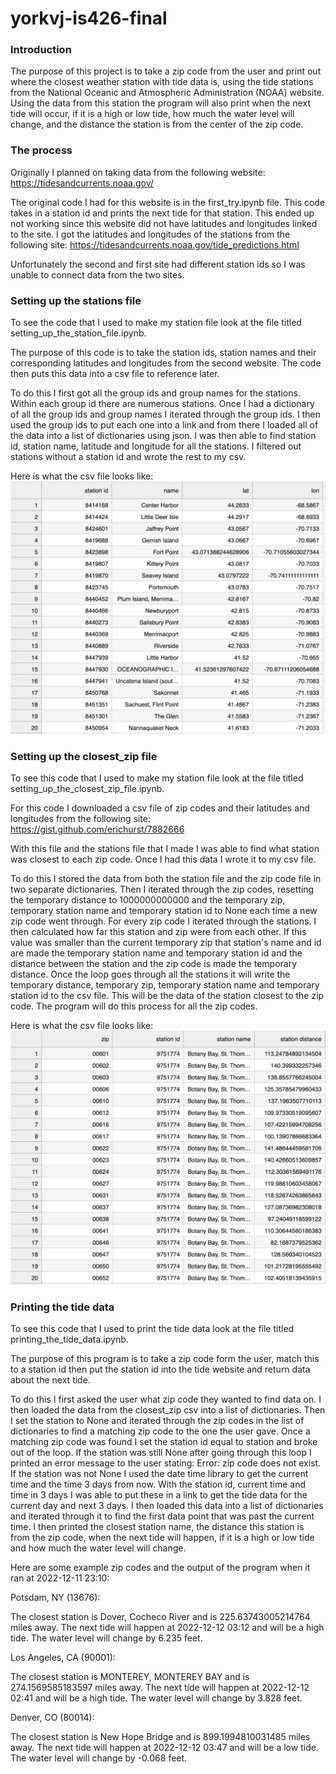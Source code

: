 # yorkvj-is426-final
 
### Introduction 

The purpose of this project is to take a zip code from the user and print out where the closest weather station with tide data is, using the tide stations from the National Oceanic and Atmospheric Administration (NOAA) website. Using the data from this station the program will also print when the next tide will occur, if it is a high or low tide, how much the water level will change, and the distance the station is from the center of the zip code. 

### The process

Originally I planned on taking data from the following website: 
https://tidesandcurrents.noaa.gov/

The original code I had for this website is in the first_try.ipynb file. This code takes in a station id and prints the next tide for that station. This ended up not working since this website did not have latitudes and longitudes linked to the site. I got the latitudes and longitudes of the stations from the following site: 
https://tidesandcurrents.noaa.gov/tide_predictions.html

Unfortunately the second and first site had different station ids so I was unable to connect data from the two sites. 

### Setting up the stations file
To see the code that I used to make my station file look at the file titled setting_up_the_station_file.ipynb.

The purpose of this code is to take the station ids, station names and their corresponding latitudes and longitudes from the second website. The code then puts this data into a csv file to reference later. 

To do this I first got all the group ids and group names for the stations. Within each group id there are numerous stations. Once I had a dictionary of all the group ids and group names I iterated through the group ids. I then used the group ids to put each one into a link and from there I loaded all of the data into a list of dictionaries using json. I was then able to find station id, station name, latitude and longitude for all the stations. I filtered out stations without a station id and wrote the rest to my csv. 

Here is what the csv file looks like: 
![This is a image](images/station_csv_file.png)

### Setting up the closest_zip file
To see this code that I used to make my station file look at the file titled setting_up_the_closest_zip_file.ipynb. 

For this code I downloaded a csv file of zip codes and their latitudes and longitudes from the following site:
https://gist.github.com/erichurst/7882666

With this file and the stations file that I made I was able to find what station was closest to each zip code. Once I had this data I wrote it to my csv file. 

To do this I stored the data from both the station file and the zip code file in two separate dictionaries. Then I iterated through the zip codes, resetting the temporary distance to 1000000000000 and the temporary zip, temporary station name and temporary station id to None each time a new zip code went through. For every zip code I iterated through the stations. I then calculated how far this station and zip were from each other. If this value was smaller than the current temporary zip that station's name and id are made the temporary station name and temporary station id and the distance between the station and the zip code is made the temporary distance. Once the loop goes through all the stations it will write the temporary distance, temporary zip, temporary station name and temporary station id to the csv file. This will be the data of the station closest to the zip code. The program will do this process for all the zip codes. 

Here is what the csv file looks like: 
![This is a image](images/station_and_zip_csv_file.png)

### Printing the tide data
To see this code that I used to print the tide data look at the file titled printing_the_tide_data.ipynb.

The purpose of this program is to take a zip code form the user, match this to a station id then put the station id into the tide website and return data about the next tide. 

To do this I first asked the user what zip code they wanted to find data on. I then loaded the data from the closest_zip csv into a list of dictionaries. Then I set the station to None and iterated through the zip codes in the list of dictionaries to find a matching zip code to the one the user gave. Once a matching zip code was found I set the station id equal to station and broke out of the loop. If the station was still None after going through this loop I printed an error message to the user stating: Error: zip code does not exist. If the station was not None I used the date time library to get the current time and the time 3 days from now. With the station id, current time and time in 3 days I was able to put these in a link to get the tide data for the current day and next 3 days. I then loaded this data into a list of dictionaries and iterated through it to find the first data point that was past the current time. I then printed the closest station name, the distance this station is from the zip code, when the next tide will happen, if it is a high or low tide and how much the water level will change. 

Here are some example zip codes and the output of the program when it ran at 2022-12-11 23:10: 

Potsdam, NY (13676):

The closest station is Dover, Cocheco River and is 225.63743005214764 miles away.
The next tide will happen at 2022-12-12 03:12 and will be a high tide. The water level will change by 6.235 feet.

Los Angeles, CA (90001):

The closest station is MONTEREY, MONTEREY BAY and is 274.1569585183597 miles away.
The next tide will happen at 2022-12-12 02:41 and will be a high tide. The water level will change by 3.828 feet.

Denver, CO (80014):

The closest station is New Hope Bridge and is 899.1994810031485 miles away.
The next tide will happen at 2022-12-12 03:47 and will be a low tide. The water level will change by -0.068 feet.
